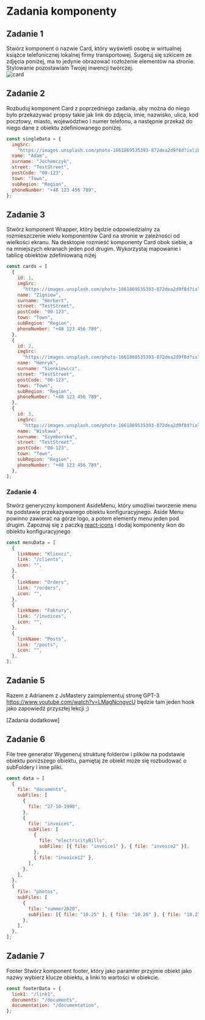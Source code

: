 # Zadania komponenty

## Zadanie 1

Stwórz komponent o nazwie Card, który wyświetli osobę w wirtualnej książce telefonicznej lokalnej firmy transportowej. Sugeruj się szkicem ze zdjęcia poniżej, ma to jedynie obrazować rozłożenie elementów na stronie. Stylowanie pozostawiam Twojej inwencji twórczej.<br/>
![card](./assets/card.png)

## Zadanie 2

Rozbuduj komponent Card z poprzedniego zadania, aby można do niego było przekazywać propsy takie jak link do zdjęcia, imie, nazwisko, ulica, kod pocztowy, miasto, województwo i numer telefonu, a następnie przekaż do niego dane z obiektu zdefiniowanego poniżej.

```js
const singleData = {
  imgSrc:
    "https://images.unsplash.com/photo-1661869535393-872dea2d9f8d?ixlib=rb-1.2.1&ixid=MnwxMjA3fDB8MHxwaG90by1wYWdlfHx8fGVufDB8fHx8&auto=format&fit=crop&w=1887&q=80",
  name: "Adam",
  surname: "Jochemczyk",
  street: "TestStreet",
  postCode: "00-123",
  town: "Town",
  subRegion: "Region",
  phoneNumber: "+48 123 456 789",
};
```

## Zadanie 3

Stwórz komponent Wrapper, który będzie odpowiedzialny za rozmieszczenie wielu komponentów Card na stronie w zależności od wielkości ekranu. Na desktopie rozmieść komponenty Card obok siebie, a na mniejszych ekranach jeden pod drugim. Wykorzystaj mapowanie i tablicę obiektów zdefiniowaną niżej

```js
const cards = [
  {
    id: 1,
    imgSrc:
      "https://images.unsplash.com/photo-1661869535393-872dea2d9f8d?ixlib=rb-1.2.1&ixid=MnwxMjA3fDB8MHxwaG90by1wYWdlfHx8fGVufDB8fHx8&auto=format&fit=crop&w=1887&q=80",
    name: "Zigniew",
    surname: "Herbert",
    street: "TestStreet",
    postCode: "00-123",
    town: "Town",
    subRegion: "Region",
    phoneNumber: "+48 123 456 789",
  },
  {
    id: 2,
    imgSrc:
      "https://images.unsplash.com/photo-1661869535393-872dea2d9f8d?ixlib=rb-1.2.1&ixid=MnwxMjA3fDB8MHxwaG90by1wYWdlfHx8fGVufDB8fHx8&auto=format&fit=crop&w=1887&q=80",
    name: "Henryk",
    surname: "Sienkiewicz",
    street: "TestStreet",
    postCode: "00-123",
    town: "Town",
    subRegion: "Region",
    phoneNumber: "+48 123 456 789",
  },
  {
    id: 3,
    imgSrc:
      "https://images.unsplash.com/photo-1661869535393-872dea2d9f8d?ixlib=rb-1.2.1&ixid=MnwxMjA3fDB8MHxwaG90by1wYWdlfHx8fGVufDB8fHx8&auto=format&fit=crop&w=1887&q=80",
    name: "Wisława",
    surname: "Szymborska",
    street: "TestStreet",
    postCode: "00-123",
    town: "Town",
    subRegion: "Region",
    phoneNumber: "+48 123 456 789",
  },
];
```

### Zadanie 4

Stwórz generyczny komponent AsideMenu, który umożliwi tworzenie menu na podstawie przekazywanego obiektu konfiguracyjnego. Aside Menu powinno zawierać na górze logo, a potem elementy menu jeden pod drugim. Zapoznaj się z paczką [react-icons](https://react-icons.github.io/react-icons/) i dodaj komponenty ikon do obiektu konfiguracyjnego

```js
const menuData = [
  {
    linkName: "Klienci",
    link: "/clients",
    icon: "",
  },
  {
    linkName: "Orders",
    link: "/orders",
    icon: "",
  },
  {
    linkName: "Faktury",
    link: "/invoices",
    icon: "",
  },
  {
    linkName: "Posts",
    link: "/posts",
    icon: "",
  },
];
```

## Zadanie 5

Razem z Adrianem z JsMastery zaimplementuj stronę GPT-3
https://www.youtube.com/watch?v=LMagNcngvcU
będzie tam jeden hook jako zapowiedź przyszłej lekcji ;)

[Zadania dodatkowe]

## Zadanie 6

File tree generator
Wygeneruj strukturę folderów i plików na podstawie obiektu poniższego obiektu, pamiętaj że obiekt może się rozbudować o subFoldery i inne pliki.

```js
const data = [
  {
    file: "documents",
    subFiles: [
      {
        file: "27-10-1990",
      },
      {
        file: "invoices",
        subFiles: [
          {
            file: "electricityBills",
            subFiles: [{ file: "invoice1" }, { file: "invoice2" }],
          },
          { file: "invoice12" },
        ],
      },
    ],
  },
  {
    file: "photos",
    subFiles: [
      {
        file: "summer2020",
        subFiles: [{ file: "10.25" }, { file: "10.26" }, { file: "10.27" }],
      },
    ],
  },
];
```

## Zadanie 7

Footer
Stwórz komponent footer, który jako paramter przyjmie obiekt jako nazwy wybierz klucze obiektu, a linki to wartości w obiekcie.

```js
const footerData = {
  link1: "/link1",
  documents: "/documents",
  documentation: "/documentation",
};
```
